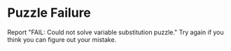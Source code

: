 # Puzzle Failure 

Report "FAIL: Could not solve variable substitution puzzle." Try again if you think you can figure out your mistake.